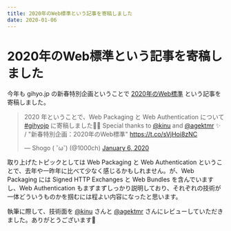 ```yaml
---
title: 2020年のWeb標準という記事を寄稿しました
date: 2020-01-06
---
```


# 2020年のWeb標準という記事を寄稿しました

今年も gihyo.jp の新春特別企画ということで [2020年のWeb標準](https://gihyo.jp/design/column/newyear/2020/web-standards-prospect) という記事を寄稿しました。

<blockquote class="twitter-tweet"><p lang="ja" dir="ltr">2020 年ということで、Web Packaging と Web Authentication について <a href="https://twitter.com/hashtag/gihyojp?src=hash&amp;ref_src=twsrc%5Etfw">#gihyojp</a> に寄稿しました📝🎍 Special thanks to <a href="https://twitter.com/kinu?ref_src=twsrc%5Etfw">@kinu</a> and <a href="https://twitter.com/agektmr?ref_src=twsrc%5Etfw">@agektmr</a> ✨ / &quot;新春特別企画：2020年のWeb標準&quot; <a href="https://t.co/sVjHoi8zNC">https://t.co/sVjHoi8zNC</a></p>&mdash; Shogo ( ˘ω˘) (@1000ch) <a href="https://twitter.com/1000ch/status/1213988634623266821?ref_src=twsrc%5Etfw">January 6, 2020</a></blockquote>

取り上げたトピックとしては Web Packaging と Web Authentication ということで、去年や一昨年に比べて少なく感じるかもしれません。が、Web Packaging には Signed HTTP Exchanges と Web Bundles を含んでいますし、Web Authentication もまずまずしっかり説明しており、それぞれの技術が一体どういうものかを掴むには程よい内容になったと思います。

執筆に際して、技術面を [@kinu](https://twitter.com/kinu) さんと [@agektmr](https://twitter.com/agektmr) さんにレビューしていただきました。ありがとうございます🙌
